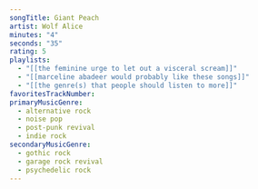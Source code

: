```yaml
---
songTitle: Giant Peach
artist: Wolf Alice
minutes: "4"
seconds: "35"
rating: 5
playlists:
  - "[[the feminine urge to let out a visceral scream]]"
  - "[[marceline abadeer would probably like these songs]]"
  - "[[the genre(s) that people should listen to more]]"
favoritesTrackNumber:
primaryMusicGenre:
  - alternative rock
  - noise pop
  - post-punk revival
  - indie rock
secondaryMusicGenre:
  - gothic rock
  - garage rock revival
  - psychedelic rock
---
```

